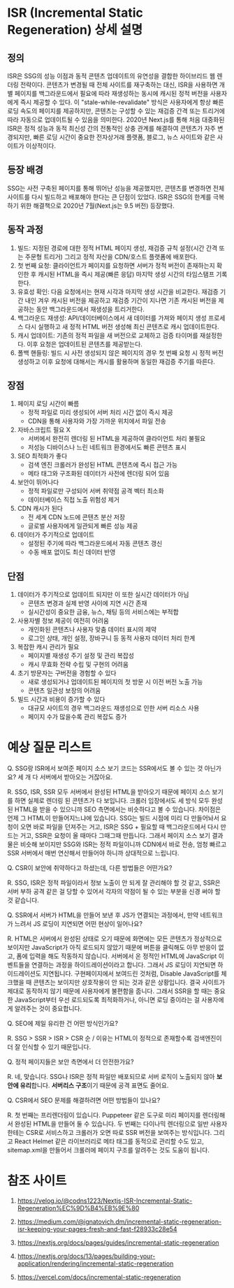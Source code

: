 # ISR (Incremental Static Regeneration) 상세 설명

## 정의 
ISR은 SSG의 성능 이점과 동적 콘텐츠 업데이트의 유연성을 결합한 하이브리드 웹 렌더링 전략이다. 콘텐츠가 변경될 때 전체 사이트를 재구축하는 대신, ISR을 사용하면 개별 페이지를 백그라운드에서 필요에 따라 재생성하는 동시에 캐시된 정적 버전을 사용자에게 즉시 제공할 수 있다. 이 "stale-while-revalidate" 방식은 사용자에게 항상 빠른 로딩 속도의 페이지를 제공하지만, 콘텐츠는 구성할 수 있는 재검증 간격 또는 트리거에 따라 자동으로 업데이트될 수 있음을 의미한다. 2020년 Next.js를 통해 처음 대중화된 ISR은 정적 성능과 동적 최신성 간의 전통적인 상충 관계를 해결하여 콘텐츠가 자주 변경되지만, 빠른 로딩 시간이 중요한 전자상거래 플랫폼, 블로그, 뉴스 사이트와 같은 사이트가 이상적이다.

## 등장 배경

SSG는 사전 구축된 페이지를 통해 뛰어난 성능을 제공했지만, 콘텐츠를 변경하면 전체 사이트를 다시 빌드하고 배포해야 한다는 큰 단점이 있었다. ISR은 SSG의 한계를 극복하기 위한 해결책으로 2020년 7월(Next.js는 9.5 버전) 등장했다. 

## 동작 과정

1. 빌드: 지정된 경로에 대한 정적 HTML 페이지 생성, 재검증 규칙 설정(시간 간격 또는 주문형 트리거) 그리고 정적 자산을 CDN/호스트 플랫폼에 배포한다.
2. 첫 번째 요청: 클라이언트가 페이지를 요청하면 서버가 정적 버전이 존재하는지 확인한 후 캐시된 HTML을 즉시 제공(빠른 응답) 마지막 생성 시간의 타임스탬프 기록한다.
3. 유효성 확인: 다음 요청에서는 현재 시각과 마지막 생성 시간을 비교한다. 재검증 기간 내인 겨우 캐시된 버전을 제공하고 재검증 기간이 지나면 기존 캐시된 버전을 제공하는 동안 백그라운드에서 재생성을 트리거한다.
4. 백그라운드 재생성: API/데이터베이스에서 새 데이터를 가져와 페이지 생성 프로세스 다시 실행하고 새 정적 HTML 버전 생성해 최신 콘텐츠로 캐시 업데이트한다.
5. 캐시 업데이트: 기존의 정적 파일을 새 버전으로 교체하고 검증 타이머를 재설정한다. 이후 요청은 업데이트된 콘텐츠를 제공받는다.
6. 폴백 핸들링: 빌드 시 사전 생성되지 않은 페이지의 경우 첫 번째 요청 시 정적 버전 생성하고 이후 요청에 대해서는 캐시를 활용하며 동일한 재검증 주기를 따른다.

## 장점

1. 페이지 로딩 시간이 빠름
    - 정적 파일로 미리 생성되어 서버 처리 시간 없이 즉시 제공
    - CDN을 통해 사용자와 가장 가까운 위치에서 파일 전송
2. 자바스크립트 필요 X
    - 서버에서 완전히 렌더링 된 HTML을 제공하여 클라이언트 처리 불필요
    - 저성능 디바이스나 느린 네트워크 환경에서도 빠른 콘텐츠 표시
3. SEO 최적화가 좋다
    - 검색 엔진 크롤러가 완성된 HTML 콘텐츠에 즉시 접근 가능
    - 메타 태그와 구조화된 데이터가 사전에 렌더링 되어 있음
4. 보안이 뛰어나다
    - 정적 파일로만 구성되어 서버 취약점 공격 벡터 최소화
    - 데이터베이스 직접 노출 위험성 제거
5. CDN 캐시가 된다
    - 전 세계 CDN 노드에 콘텐츠 분산 저장
    - 글로벌 사용자에게 일관되게 빠른 성능 제공
6. 데이터가 주기적으로 업데이트 
    - 설정된 주기에 따라 백그라운드에서 자동 콘텐츠 갱신
    - 수동 배포 없이도 최신 데이터 반영

## 단점

1. 데이터가 주기적으로 업데이트 되지만 이 또한 실시간 데이터가 아님
    - 콘텐츠 변경과 실제 반영 사이에 지연 시간 존재
    - 실시간성이 중요한 금융, 뉴스, 채팅 등의 서비스에는 부적합
2. 사용자별 정보 제공이 여전히 어려움
    - 개인화된 콘텐츠나 사용자 맞춤 데이터 표시의 제약
    - 로그인 상태, 개인 설정, 장바구니 등 동적 사용자 데이터 처리 한계
3. 복잡한 캐시 관리가 필요
    - 페이지별 재생성 주기 설정 및 관리 복잡성
    - 캐시 무효화 전략 수립 및 구현의 어려움
4. 초기 방문자는 구버전을 경험할 수 있다
    - 새로 생성되거나 업데이트된 페이지의 첫 방문 시 이전 버전 노출 가능
    - 콘텐츠 일관성 보장의 어려움
5. 빌드 시간과 비용이 증가할 수 있다
    - 대규모 사이트의 경우 백그라운드 재생성으로 인한 서버 리소스 사용
    - 페이지 수가 많을수록 관리 복잡도 증가

# 예상 질문 리스트
Q. SSG랑 ISR에서 보여준 페이지 소스 보기 코드는 SSR에서도 볼 수 있는 것 아닌가요? 세 개 다 서버에서 받아오는 거잖아요.

R. SSG, ISR, SSR 모두 서버에서 완성된 HTML을 받아오기 때문에 페이지 소스 보기를 하면 실제로 렌더링 된 콘텐츠가 다 보입니다. 크롤러 입장에서도 세 방식 모두 완성된 HTML을 받을 수 있으니까 SEO 측면에서는 비슷하다고 볼 수 있습니다. 차이점은 언제 그 HTML이 만들어지느냐에 있습니다. SSG는 빌드 시점에 미리 다 만들어놔서 요청이 오면 바로 파일을 던져주는 거고, ISR은 SSG + 필요할 때 백그라운드에서 다시 만드는 거고, SSR은 요청이 올 때마다 그때그때 만듭니다. 그래서 페이지 소스 보기 결과물은 비슷해 보이지만 SSG와 ISR는 정적 파일이니까 CDN에서 바로 전송, 엄청 빠르고 SSR 서버에서 매번 연산해서 만들어야 하니까 상대적으로 느립니다.

Q. CSR이 보안에 취약하다고 하셨는데, 다른 방법들은 어떤가요?

R. SSG, ISR은 정적 파일이라서 정보 노출이 안 되게 잘 관리해야 할 것 같고, SSR은 서버 부하 공격 같은 걸 당할 수 있어서 각자의 약점이 될 수 있는 부분을 신경 써야 할 것 같습니다.

Q. SSR에서 서버가 HTML을 만들어 보낸 후 JS가 연결되는 과정에서, 만약 네트워크가 느려서 JS 로딩이 지연되면 어떤 현상이 일어나요?

R. HTML은 서버에서 완성된 상태로 오기 때문에 화면에는 모든 콘텐츠가 정상적으로 보이지만 JavaScript가 아직 로드되지 않았기 때문에 버튼을 클릭해도 아무 반응이 없고, 폼에 입력을 해도 작동하지 않습니다. 서버에서 온 정적인 HTML에 JavaScript 이벤트들을 연결하는 과정을 하이드레이션이라고 합니다. 그래서 JS 로딩이 지연되면 하이드레이션도 지연됩니다. 구현페이지에서 보여드린 것처럼, Disable JavaScript를 체크했을 때 콘텐츠는 보이지만 상호작용이 안 되는 것과 같은 상황입니다. 결국 사이트가 제대로 동작하지 않기 때문에 사용자에게 불편함을 줍니다. 그래서 SSR을 할 때는 중요한 JavaScript부터 우선 로드되도록 최적화하거나, 아니면 로딩 중이라는 걸 사용자에게 알려주는 것이 중요합니다.

Q. SEO에 제일 유리한 건 어떤 방식인가요?

R. SSG > SSR > ISR > CSR 순 / 이유는 HTML이 정적으로 존재할수록 검색엔진이 더 잘 인식할 수 있기 때문입니다.

Q. 정적 페이지들은 보안 측면에서 더 안전한가요?

R. 네, 맞습니다. SSG나 ISR은 정적 파일만 배포되므로 서버 로직이 노출되지 않아 **보안에 유리**합니다. **서버리스 구조**이기 때문에 공격 표면도 줄어요.

Q. CSR에서 SEO 문제를 해결하려면 어떤 방법들이 있나요?

R. 첫 번째는 프리렌더링이 있습니다. Puppeteer 같은 도구로 미리 페이지를 렌더링해서 완성된 HTML을 만들어 둘 수 있습니다.
두 번째는 다이나믹 렌더링으로 일반 사용자한테는 CSR로 서비스하고 크롤러가 오면 따로 SSR 버전을 보여주는 방식입니다.
그리고 React Helmet 같은 라이브러리로 메타 태그를 동적으로 관리할 수도 있고, sitemap.xml을 만들어서 크롤러에 페이지 구조를 알려주는 것도 도움이 됩니다.





# 참조 사이트 

1. https://velog.io/@codns1223/Nextjs-ISR-Incremental-Static-Regeneration%EC%9D%B4%EB%9E%80

2. https://medium.com/@ignatovich.dm/incremental-static-regeneration-isr-keeping-your-pages-fresh-and-fast-f28933c28e54

3. https://nextjs.org/docs/pages/guides/incremental-static-regeneration 

4. https://nextjs.org/docs/13/pages/building-your-application/rendering/incremental-static-regeneration

5. https://vercel.com/docs/incremental-static-regeneration